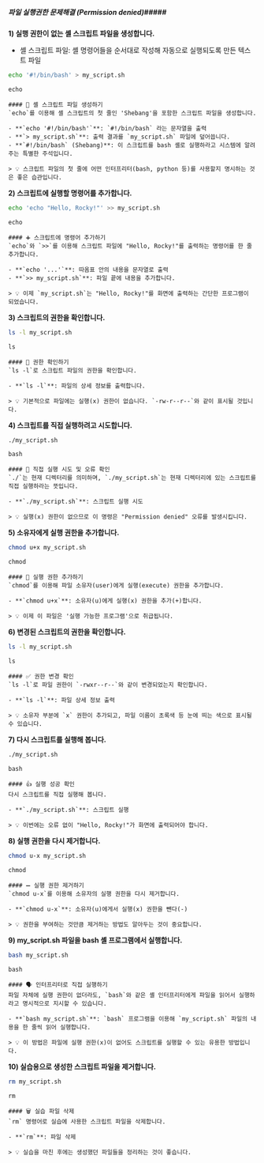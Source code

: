 ##### 파일 실행권한 문제해결 (Permission denied)#####

**1) 실행 권한이 없는 셸 스크립트 파일을 생성합니다.**
* 셸 스크립트 파일: 셸 명령어들을 순서대로 작성해 자동으로 실행되도록 만든 텍스트 파일
```bash
echo '#!/bin/bash' > my_script.sh
```
```tech
echo
```

```desc
#### 📜 셸 스크립트 파일 생성하기
`echo`를 이용해 셸 스크립트의 첫 줄인 'Shebang'을 포함한 스크립트 파일을 생성합니다.

- **`echo '#!/bin/bash'`**: `#!/bin/bash` 라는 문자열을 출력
- **`> my_script.sh`**: 출력 결과를 `my_script.sh` 파일에 덮어씁니다.
- **`#!/bin/bash` (Shebang)**: 이 스크립트를 bash 셸로 실행하라고 시스템에 알려주는 특별한 주석입니다.

> 💡 스크립트 파일의 첫 줄에 어떤 인터프리터(bash, python 등)를 사용할지 명시하는 것은 좋은 습관입니다.
```

**2) 스크립트에 실행할 명령어를 추가합니다.**
```bash
echo 'echo "Hello, Rocky!"' >> my_script.sh
```
```tech
echo
```

```desc
#### ➕ 스크립트에 명령어 추가하기
`echo`와 `>>`를 이용해 스크립트 파일에 "Hello, Rocky!"를 출력하는 명령어를 한 줄 추가합니다.

- **`echo '...'`**: 따옴표 안의 내용을 문자열로 출력
- **`>> my_script.sh`**: 파일 끝에 내용을 추가합니다.

> 💡 이제 `my_script.sh`는 "Hello, Rocky!"를 화면에 출력하는 간단한 프로그램이 되었습니다.
```

**3) 스크립트의 권한을 확인합니다.**
```bash
ls -l my_script.sh
```
```tech
ls
```

```desc
#### 👀 권한 확인하기
`ls -l`로 스크립트 파일의 권한을 확인합니다.

- **`ls -l`**: 파일의 상세 정보를 출력합니다.

> 💡 기본적으로 파일에는 실행(x) 권한이 없습니다. `-rw-r--r--`와 같이 표시될 것입니다.
```

**4) 스크립트를 직접 실행하려고 시도합니다.**
```bash
./my_script.sh
```
```tech
bash
```

```desc
#### 🚫 직접 실행 시도 및 오류 확인
`./`는 현재 디렉터리를 의미하며, `./my_script.sh`는 현재 디렉터리에 있는 스크립트를 직접 실행하라는 뜻입니다.

- **`./my_script.sh`**: 스크립트 실행 시도

> 💡 실행(x) 권한이 없으므로 이 명령은 "Permission denied" 오류를 발생시킵니다.
```

**5) 소유자에게 실행 권한을 추가합니다.**
```bash
chmod u+x my_script.sh
```
```tech
chmod
```

```desc
#### 🚀 실행 권한 추가하기
`chmod`를 이용해 파일 소유자(user)에게 실행(execute) 권한을 추가합니다.

- **`chmod u+x`**: 소유자(u)에게 실행(x) 권한을 추가(+)합니다.

> 💡 이제 이 파일은 '실행 가능한 프로그램'으로 취급됩니다.
```

**6) 변경된 스크립트의 권한을 확인합니다.**
```bash
ls -l my_script.sh
```
```tech
ls
```

```desc
#### ✅ 권한 변경 확인
`ls -l`로 파일 권한이 `-rwxr--r--`와 같이 변경되었는지 확인합니다.

- **`ls -l`**: 파일 상세 정보 출력

> 💡 소유자 부분에 `x` 권한이 추가되고, 파일 이름이 초록색 등 눈에 띄는 색으로 표시될 수 있습니다.
```

**7) 다시 스크립트를 실행해 봅니다.**
```bash
./my_script.sh
```
```tech
bash
```

```desc
#### 👍 실행 성공 확인
다시 스크립트를 직접 실행해 봅니다.

- **`./my_script.sh`**: 스크립트 실행

> 💡 이번에는 오류 없이 "Hello, Rocky!"가 화면에 출력되어야 합니다.
```

**8) 실행 권한을 다시 제거합니다.**
```bash
chmod u-x my_script.sh
```
```tech
chmod
```

```desc
#### ➖ 실행 권한 제거하기
`chmod u-x`를 이용해 소유자의 실행 권한을 다시 제거합니다.

- **`chmod u-x`**: 소유자(u)에게서 실행(x) 권한을 뺀다(-)

> 💡 권한을 부여하는 것만큼 제거하는 방법도 알아두는 것이 중요합니다.
```

**9) my_script.sh 파일을 bash 셸 프로그램에서 실행합니다.**
```bash
bash my_script.sh
```
```tech
bash
```

```desc
#### 🗣️ 인터프리터로 직접 실행하기
파일 자체에 실행 권한이 없더라도, `bash`와 같은 셸 인터프리터에게 파일을 읽어서 실행하라고 명시적으로 지시할 수 있습니다.

- **`bash my_script.sh`**: `bash` 프로그램을 이용해 `my_script.sh` 파일의 내용을 한 줄씩 읽어 실행합니다.

> 💡 이 방법은 파일에 실행 권한(x)이 없어도 스크립트를 실행할 수 있는 유용한 방법입니다.
```

**10) 실습용으로 생성한 스크립트 파일을 제거합니다.**
```bash
rm my_script.sh
```
```tech
rm
```

```desc
#### 🗑️ 실습 파일 삭제
`rm` 명령어로 실습에 사용한 스크립트 파일을 삭제합니다.

- **`rm`**: 파일 삭제

> 💡 실습을 마친 후에는 생성했던 파일들을 정리하는 것이 좋습니다.
```
